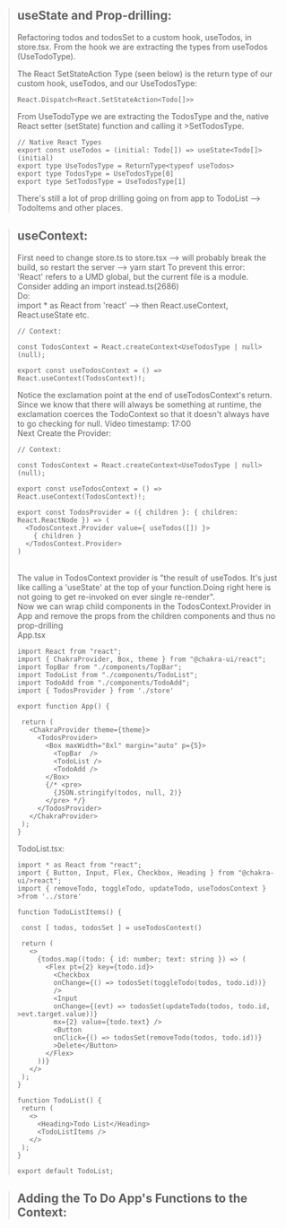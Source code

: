 >## useState and Prop-drilling:
> Refactoring todos and todosSet to a custom hook, useTodos, in store.tsx. From the hook we are extracting the types from useTodos (UseTodoType). 
> 
>
> The React SetStateAction Type (seen below) is the return type of our custom hook, useTodos, and our UseTodosType:
> ```
> React.Dispatch<React.SetStateAction<Todo[]>>
> ```
>From  UseTodoType we are extracting the TodosType and the, native React setter (setState) function and calling it >SetTodosType.
>```
>// Native React Types
> export const useTodos = (initial: Todo[]) => useState<Todo[]>(initial)
> export type UseTodosType = ReturnType<typeof useTodos>
> export type TodosType = UseTodosType[0]
> export type SetTodosType = UseTodosType[1]
>```
> There's still a lot of prop drilling going on from app to TodoList --> TodoItems
> and other places. 

>## useContext:
> First need to change store.ts to store.tsx --> will probably break the build, so restart the server --> yarn start 
> To prevent this error:<br/> 
> 'React' refers to a UMD global, but the current file is a module. Consider adding an import instead.ts(2686)<br/>
> Do:<br/>
> import * as React from 'react' --> then React.useContext, React.useState etc. 
>```
> // Context:
>
> const TodosContext = React.createContext<UseTodosType | null>(null);
>
> export const useTodosContext = () => React.useContext(TodosContext)!;
>```
>Notice the exclamation point at the end of useTodosContext's return. 
> Since we know that there will always be something at runtime, the exclamation coerces the TodoContext so that it doesn't always
> have to go checking for null. Video timestamp: 17:00 <br/>
> Next Create the Provider:
>```
>// Context:
>
> const TodosContext = React.createContext<UseTodosType | null>(null);
>
> export const useTodosContext = () => React.useContext(TodosContext)!;
>
> export const TodosProvider = ({ children }: { children: React.ReactNode }) => (
>   <TodosContext.Provider value={ useTodos([]) }>
>     { children }
>   </TodosContext.Provider>
> )
> ```
><br/>
> The value in TodosContext provider is "the result of useTodos. It's just like calling a 'useState' at the top of your function.Doing right here is not going to get re-invoked on ever single re-render".<br/>
> Now we can wrap child components in the TodosContext.Provider in App and remove the props from the children components and thus no prop-drilling 
><br/>
> App.tsx
>
>```
>import React from "react";
>import { ChakraProvider, Box, theme } from "@chakra-ui/react";
>import TopBar from "./components/TopBar";
>import TodoList from "./components/TodoList";
>import TodoAdd from "./components/TodoAdd";
>import { TodosProvider } from './store'
>
>export function App() {
>
>  return (
>    <ChakraProvider theme={theme}>
>      <TodosProvider>
>        <Box maxWidth="8xl" margin="auto" p={5}>
>          <TopBar  />
>          <TodoList />
>          <TodoAdd />
>        </Box>
>        {/* <pre>
>          {JSON.stringify(todos, null, 2)}
>        </pre> */}
>      </TodosProvider>
>    </ChakraProvider>
>  );
> }
>```
>TodoList.tsx:
>
>```
>import * as React from "react";
>import { Button, Input, Flex, Checkbox, Heading } from "@chakra-ui/>react";
>import { removeTodo, toggleTodo, updateTodo, useTodosContext } >from '../store'
>
>function TodoListItems() {
>
>  const [ todos, todosSet ] = useTodosContext()
>
>  return (
>    <>
>      {todos.map((todo: { id: number; text: string }) => (
>        <Flex pt={2} key={todo.id}>
>          <Checkbox 
>          onChange={() => todosSet(toggleTodo(todos, todo.id))}
>          />
>          <Input 
>          onChange={(evt) => todosSet(updateTodo(todos, todo.id, >evt.target.value))}
>          mx={2} value={todo.text} />
>          <Button 
>          onClick={() => todosSet(removeTodo(todos, todo.id))}
>          >Delete</Button>
>        </Flex>
>      ))}
>    </>
>  );
>}
>
>function TodoList() {
>  return (
>    <>
>      <Heading>Todo List</Heading>
>      <TodoListItems />
>    </>
>  );
>}
>
>export default TodoList;
>
>```

>## Adding the To Do App's Functions to the Context:
